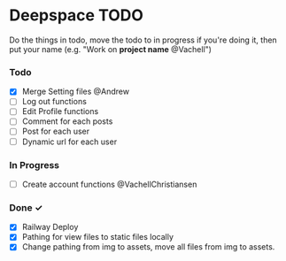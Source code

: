 # Deepspace TODO

Do the things in todo, move the todo to in progress if you're doing it, then put your name (e.g. "Work on **project name** @Vachell")

### Todo

- [x] Merge Setting files @Andrew
- [ ] Log out functions
- [ ] Edit Profile functions
- [ ] Comment for each posts
- [ ] Post for each user
- [ ] Dynamic url for each user

### In Progress

- [ ] Create account functions @VachellChristiansen

### Done ✓

- [x] Railway Deploy
- [x] Pathing for view files to static files locally
- [x] Change pathing from img to assets, move all files from img to assets.
